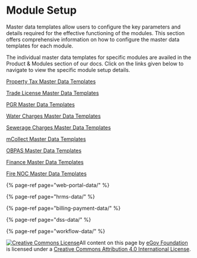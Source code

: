 # Module Setup

Master data templates allow users to configure the key parameters and details required for the effective functioning of the modules. This section offers comprehensive information on how to configure the master data templates for each module. 

The individual master data templates for specific modules are availed in the Product & Modules section of our docs. Click on the links given below to navigate to view the specific module setup details.

[Property Tax Master Data Templates](../../../modules/property-tax/pt-master-data-templates/)

[Trade License Master Data Templates](../../../modules/trade-license-tl/tl-master-data-templates/)

[PGR Master Data Templates](../../../modules/public-grievances-and-redressal/pgr-master-data-templates/)

[Water Charges Master Data Templates](../../../modules/water-and-sewerage/water-charges-master-data-templates/)

[Sewerage Charges Master Data Templates](../../../modules/water-and-sewerage/sewerage-charges-master-data-templates/)

[mCollect Master Data Templates](../../../modules/mcollect-mcs/mcollect-master-data-templates/)

[OBPAS Master Data Templates](../../../modules/online-building-plan-approval-system-obpas/obpas-master-data-templates/)

[Finance Master Data Templates](../../../modules/finance/finance-master-data-templates/)

[Fire NOC Master Data Templates](../../../modules/fire-noc/fire-noc-master-data-templates/)

{% page-ref page="web-portal-data/" %}

{% page-ref page="hrms-data/" %}

{% page-ref page="billing-payment-data/" %}

{% page-ref page="dss-data/" %}

{% page-ref page="workflow-data/" %}





 [![Creative Commons License](https://i.creativecommons.org/l/by/4.0/80x15.png)​](http://creativecommons.org/licenses/by/4.0/)All content on this page by [eGov Foundation](https://egov.org.in/) is licensed under a [Creative Commons Attribution 4.0 International License](http://creativecommons.org/licenses/by/4.0/).





























